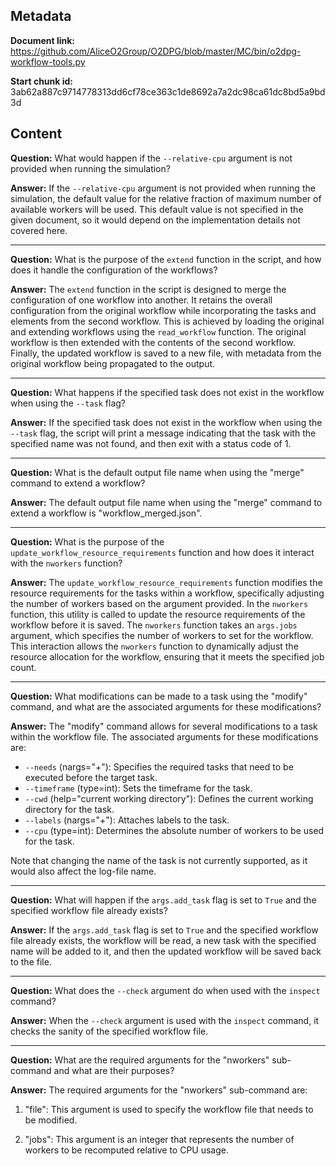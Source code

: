 ## Metadata

**Document link:** https://github.com/AliceO2Group/O2DPG/blob/master/MC/bin/o2dpg-workflow-tools.py

**Start chunk id:** 3ab62a887c9714778313dd6cf78ce363c1de8692a7a2dc98ca61dc8bd5a9bd3d

## Content

**Question:** What would happen if the `--relative-cpu` argument is not provided when running the simulation?

**Answer:** If the `--relative-cpu` argument is not provided when running the simulation, the default value for the relative fraction of maximum number of available workers will be used. This default value is not specified in the given document, so it would depend on the implementation details not covered here.

---

**Question:** What is the purpose of the `extend` function in the script, and how does it handle the configuration of the workflows?

**Answer:** The `extend` function in the script is designed to merge the configuration of one workflow into another. It retains the overall configuration from the original workflow while incorporating the tasks and elements from the second workflow. This is achieved by loading the original and extending workflows using the `read_workflow` function. The original workflow is then extended with the contents of the second workflow. Finally, the updated workflow is saved to a new file, with metadata from the original workflow being propagated to the output.

---

**Question:** What happens if the specified task does not exist in the workflow when using the `--task` flag?

**Answer:** If the specified task does not exist in the workflow when using the `--task` flag, the script will print a message indicating that the task with the specified name was not found, and then exit with a status code of 1.

---

**Question:** What is the default output file name when using the "merge" command to extend a workflow?

**Answer:** The default output file name when using the "merge" command to extend a workflow is "workflow_merged.json".

---

**Question:** What is the purpose of the `update_workflow_resource_requirements` function and how does it interact with the `nworkers` function?

**Answer:** The `update_workflow_resource_requirements` function modifies the resource requirements for the tasks within a workflow, specifically adjusting the number of workers based on the argument provided. In the `nworkers` function, this utility is called to update the resource requirements of the workflow before it is saved. The `nworkers` function takes an `args.jobs` argument, which specifies the number of workers to set for the workflow. This interaction allows the `nworkers` function to dynamically adjust the resource allocation for the workflow, ensuring that it meets the specified job count.

---

**Question:** What modifications can be made to a task using the "modify" command, and what are the associated arguments for these modifications?

**Answer:** The "modify" command allows for several modifications to a task within the workflow file. The associated arguments for these modifications are:

- `--needs` (nargs="+"): Specifies the required tasks that need to be executed before the target task.
- `--timeframe` (type=int): Sets the timeframe for the task.
- `--cwd` (help="current working directory"): Defines the current working directory for the task.
- `--labels` (nargs="+"): Attaches labels to the task.
- `--cpu` (type=int): Determines the absolute number of workers to be used for the task.

Note that changing the name of the task is not currently supported, as it would also affect the log-file name.

---

**Question:** What will happen if the `args.add_task` flag is set to `True` and the specified workflow file already exists?

**Answer:** If the `args.add_task` flag is set to `True` and the specified workflow file already exists, the workflow will be read, a new task with the specified name will be added to it, and then the updated workflow will be saved back to the file.

---

**Question:** What does the `--check` argument do when used with the `inspect` command?

**Answer:** When the `--check` argument is used with the `inspect` command, it checks the sanity of the specified workflow file.

---

**Question:** What are the required arguments for the "nworkers" sub-command and what are their purposes?

**Answer:** The required arguments for the "nworkers" sub-command are:

1. "file": This argument is used to specify the workflow file that needs to be modified.

2. "jobs": This argument is an integer that represents the number of workers to be recomputed relative to CPU usage.
